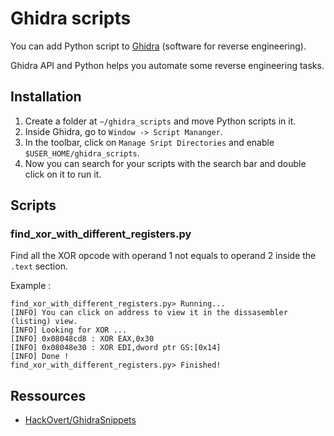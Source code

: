 # Ghidra scripts

You can add Python script to [Ghidra](https://ghidra-sre.org/) (software for reverse engineering).

Ghidra API and Python helps you automate some reverse engineering tasks.

## Installation

1. Create a folder at `~/ghidra_scripts` and move Python scripts in it.
2. Inside Ghidra, go to `Window -> Script Mananger`.
3. In the toolbar, click on `Manage Sript Directories` and enable `$USER_HOME/ghidra_scripts`.
4. Now you can search for your scripts with the search bar and double click on it to run it.

## Scripts

### find\_xor\_with\_different\_registers.py

Find all the XOR opcode with operand 1 not equals to operand 2 inside the `.text` section.

Example :

```
find_xor_with_different_registers.py> Running...
[INFO] You can click on address to view it in the dissasembler (listing) view.
[INFO] Looking for XOR ...
[INFO] 0x08048cd8 : XOR EAX,0x30
[INFO] 0x08048e30 : XOR EDI,dword ptr GS:[0x14]
[INFO] Done !
find_xor_with_different_registers.py> Finished!
```

## Ressources

- [HackOvert/GhidraSnippets](https://github.com/HackOvert/GhidraSnippets)
